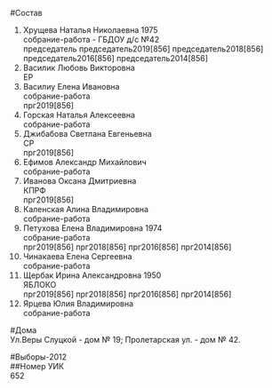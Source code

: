 #Состав  
1. Хрущева Наталья Николаевна 1975  
    собрание-работа - ГБДОУ д/с №42  
    председатель председатель2019[856] председатель2018[856] председатель2016[856] председатель2014[856]  
2. Василик Любовь Викторовна  
    ЕР  
3. Василиу Елена Ивановна  
    собрание-работа  
    прг2019[856]  
4. Горская Наталья Алексеевна  
    собрание-работа  
5. Джибабова Светлана Евгеньевна  
    СР  
    прг2019[856]  
6. Ефимов Александр Михайлович  
    собрание-работа  
7. Иванова Оксана Дмитриевна  
    КПРФ  
    прг2019[856]  
8. Каленская Алина Владимировна  
    собрание-работа  
9. Петухова Елена Владимировна 1974  
    собрание-работа  
    прг2019[856] прг2018[856] прг2016[856] прг2014[856]  
10. Чинакаева Елена Сергеевна  
    собрание-работа  
11. Щербак Ирина Александровна 1950  
    ЯБЛОКО  
    прг2019[856] прг2018[856] прг2016[856] прг2014[856]  
12. Ярцева Юлия Владимировна  
    собрание-работа  
  
#Дома  
Ул.Веры Слуцкой - дом № 19; Пролетарская ул. - дом № 42.  
  
#Выборы-2012  
##Номер УИК  
652  
